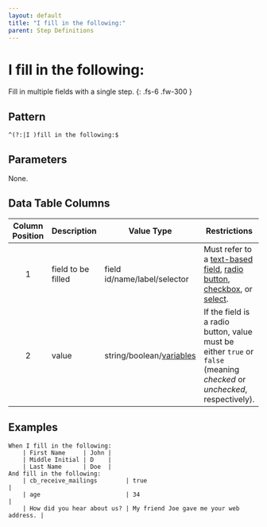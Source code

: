 ```yaml
---
layout: default
title: "I fill in the following:"
parent: Step Definitions
---
```


# I fill in the following:

Fill in multiple fields with a single step.
{: .fs-6 .fw-300 }

## Pattern

```
^(?:|I )fill in the following:$
```

## Parameters

None.

## Data Table Columns

| Column Position | Description        | Value Type                                    | Restrictions                                                                                                                                                                                                                                                                                 |
| :-------------: | ------------------ | --------------------------------------------- | -------------------------------------------------------------------------------------------------------------------------------------------------------------------------------------------------------------------------------------------------------------------------------------------- |
|        1        | field to be filled | field id/name/label/selector                  | Must refer to a [text-based field]({{site.baseurl}}/field_types.html#text-based-fields), [radio button]({{site.baseurl}}/field_types.html#radio-button-fields), [checkbox]({{site.baseurl}}/field_types.html#checkbox-fields), or [select]({{site.baseurl}}/field_types.html#select-fields). |
|        2        | value              | string/boolean/[variables](../variables.html) | If the field is a radio button, value must be either `true` or `false` (meaning _checked_ or _unchecked_, respectively).                                                                                                                                                                     |

## Examples

```gherkin
When I fill in the following:
    | First Name     | John |
    | Middle Initial | D    |
    | Last Name      | Doe  |
And fill in the following:
    | cb_receive_mailings        | true                                    |
    | age                        | 34                                      |
    | How did you hear about us? | My friend Joe gave me your web address. |
```